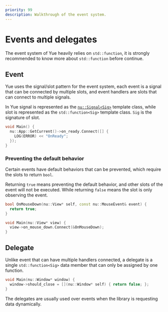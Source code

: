 ```yaml
---
priority: 99
description: Walkthrough of the event system.
---
```


# Events and delegates

The event system of Yue heavily relies on `std::function`, it is strongly
recommended to know more about `std::function` before continue.

## Event

Yue uses the signal/slot pattern for the event system, each event is a signal
that can be connected by multiple slots, and event handlers are slots that can
connect to multiple signals.

In Yue signal is represented as the [`nu::Signal<Sig>`](../api/signal.html)
template class, while slot is represented as the `std::function<Sig>` template
class. `Sig` is the signature of slot.

```cpp
void Main() {
  nu::App::GetCurrent()->on_ready.Connect([] {
    LOG(ERROR) << "OnReady";
  });
}
```

### Preventing the default behavior

Certain events have default behaviors that can be prevented, which require the
slots to return `bool`.

Returning `true` means preventing the default behavior, and other slots of the
event will not be executed. While returning `false` means the slot is only
observing the event.

```cpp
bool OnMouseDown(nu::View* self, const nu::MouseEvent& event) {
  return true;
}

void Main(nu::View* view) {
  view->on_mouse_down.Connect(&OnMouseDown);
}
```

## Delegate

Unlike event that can have multiple handlers connected, a delegate is a single
`std::function<Sig>` data member that can only be assigned by one function.

```cpp
void Main(nu::Window* window) {
  window->should_close = [](nu::Window* self) { return false; };
}
```

The delegates are usually used over events when the library is requesting data
dynamically.

[callback]: https://chromium.googlesource.com/chromium/src/+/master/docs/callback.md
